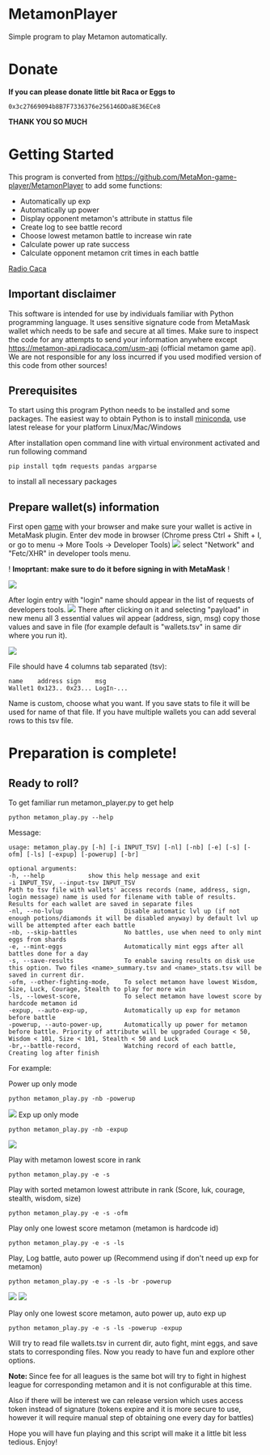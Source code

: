 # MetamonPlayer
Simple program to play Metamon automatically.

# Donate
<b>If you can please donate little bit Raca or Eggs to</b> 

	0x3c27669094b8B7F7336376e256146DDa8E36ECe8 
	
<b>THANK YOU SO MUCH</b> 

# Getting Started
This program is converted from https://github.com/MetaMon-game-player/MetamonPlayer to add some functions:
- Automatically up exp
- Automatically up power
- Display opponent metamon's attribute in stattus file
- Create log to see battle record
- Choose lowest metamon battle to increase win rate
- Calculate power up rate success
- Calculate opponent metamon crit times in each battle 

[Radio Caca]

[Radio Caca]: https://www.radiocaca.com

## Important disclaimer
This software is intended for use by individuals 
familiar with Python programming language. It uses
sensitive signature code from MetaMask wallet which 
needs to be safe and secure at all times. Make sure 
to inspect the code for any attempts to send your 
information anywhere except https://metamon-api.radiocaca.com/usm-api 
(official metamon game api). We are not responsible 
for any loss incurred if you used modified version 
of this code from other sources!

## Prerequisites

To start using this program Python needs to be 
installed and some packages. The easiest way to 
obtain Python is to install [miniconda], use 
latest release for your platform Linux/Mac/Windows

[miniconda]: https://docs.conda.io/en/latest/miniconda.html

After installation open command line with 
virtual environment activated and run following
command

    pip install tqdm requests pandas argparse

to install all necessary packages

## Prepare wallet(s) information

First open [game] with your browser and make sure 
your wallet is active in MetaMask plugin. Enter
dev mode in browser (Chrome press Ctrl + Shift + I,
or go to menu -> More Tools -> Developer Tools)
<img src="screenshots/enter_game_dev.png" />
select "Network" and "Fetc/XHR" in developer tools menu.

[game]: https://metamon.radiocaca.com

! <b>Imoprtant: make sure to do it before signing 
in with MetaMask</b> !

<img src="screenshots/enter_game_sign.png" />

After login entry with "login" name should appear 
in the list of requests of developers tools.
<img src="screenshots/enter_game_login.png" />
There
after clicking on it and selecting "payload" in new 
menu all 3 essential values wil appear (address, sign, 
msg) copy those values and save in file (for example
default is "wallets.tsv" in same dir where you run it).

<img src="screenshots/enter_game_credentials.png" />

File should have 4 columns tab separated (tsv):

    name    address sign    msg
    Wallet1 0x123.. 0x23... LogIn-...

Name is custom, choose what you want. If you save 
stats to file it will be used for name of that file.
If you have multiple wallets you can add several rows
to this tsv file.

# Preparation is complete! 
## Ready to roll?

To get familiar run metamon_player.py to get help
    
    python metamon_play.py --help

Message:
    
    usage: metamon_play.py [-h] [-i INPUT_TSV] [-nl] [-nb] [-e] [-s] [-ofm] [-ls] [-expup] [-powerup] [-br]

    optional arguments:
    -h, --help            show this help message and exit
    -i INPUT_TSV, --input-tsv INPUT_TSV
    Path to tsv file with wallets' access records (name, address, sign, login message) name is used for filename with table of results.
    Results for each wallet are saved in separate files
    -nl, --no-lvlup       			Disable automatic lvl up (if not enough potions/diamonds it will be disabled anyway) by default lvl up will be attempted after each battle
    -nb, --skip-battles   			No battles, use when need to only mint eggs from shards
    -e, --mint-eggs       			Automatically mint eggs after all battles done for a day
    -s, --save-results    			To enable saving results on disk use this option. Two files <name>_summary.tsv and <name>_stats.tsv will be saved in current dir.
	-ofm, --other-fighting-mode, 	To select metamon have lowest Wisdom, Size, Luck, Courage, Stealth to play for more win
	-ls, --lowest-score, 			To select metamon have lowest score by hardcode metamon id
	-expup, --auto-exp-up, 			Automatically up exp for metamon before battle
	-powerup, --auto-power-up, 		Automatically up power for metamon before battle. Priority of attribute will be upgraded Courage < 50, Wisdom < 101, Size < 101, Stealth < 50 and Luck
	-br,--battle-record, 			Watching record of each battle, Creating log after finish
	
For example:

Power up only mode

	python metamon_play.py -nb -powerup
	
<img src="screenshots/power_up_only.png" />
Exp up only mode

	python metamon_play.py -nb -expup
	
<img src="screenshots/exp_up_only.png" />
	
Play with metamon lowest score in rank

    python metamon_play.py -e -s	
	
Play with sorted metamon lowest attribute in rank (Score, luk, courage, stealth, wisdom, size)

	python metamon_play.py -e -s -ofm
	
Play only one lowest score metamon (metamon is hardcode id)

	python metamon_play.py -e -s -ls
	
Play, Log battle, auto power up (Recommend using if don't need up exp for metamon)

	python metamon_play.py -e -s -ls -br -powerup

<img src="screenshots/play_power_up.png" />
	
<img src="screenshots/battle_record.png" />
	
Play only one lowest score metamon, auto power up, auto exp up

	python metamon_play.py -e -s -ls -powerup -expup  	
	
Will try to read file wallets.tsv in current dir,
auto fight, mint eggs, and save stats to corresponding 
files. Now you ready to have fun and explore other options.

<b> Note: </b> Since fee for all leagues is the same bot will 
try to fight in highest league for corresponding metamon and 
it is not configurable at this 
time.

Also if there will be interest we can release version which
uses access token instead of signature (tokens expire and it
is more secure to use, however it will require manual step of
obtaining one every day for battles)

Hope you will have fun playing and this script will make it 
a little bit less tedious. Enjoy!